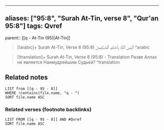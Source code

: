 
---
aliases: ["95:8", "Surah At-Tin, verse 8", "Qur'an 95:8"]
tags: Qvref
---

parent:: [[q - At-Tin (95)|At-Tin]]

> [!arabic]+ Surah At-Tin, Verse 8 (95:8)
> <span class="quran-arabic">أَلَيْسَ ٱللَّهُ بِأَحْكَمِ ٱلْحَـٰكِمِينَ</span>
^arabic

> [!translation]+ Surah At-Tin, Verse 8 (95:8) - Translation
> Разве Аллах не является Наимудрейшим Судьей?
^translation



## Related notes
```dataview
LIST from [[q - 95 - 8]]
WHERE !contains(file.name, "q - ")
SORT file.name ASC
```

### Related verses (footnote backlinks)
```dataview
LIST FROM [[q - 95 - 8]] AND #Qvref
SORT file.name ASC
```

